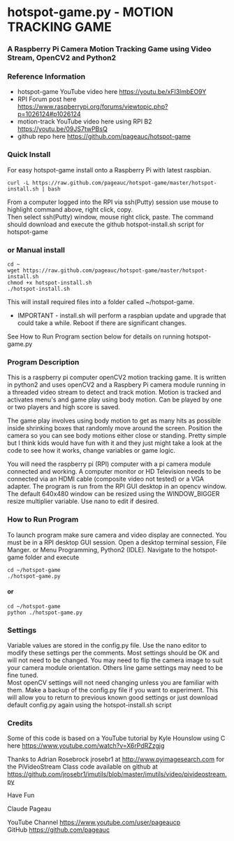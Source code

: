 # hotspot-game.py - MOTION TRACKING GAME
### A Raspberry Pi Camera Motion Tracking Game using Video Stream, OpenCV2 and Python2

### Reference Information
* hotspot-game YouTube video here https://youtu.be/xFl3lmbEO9Y
* RPI Forum post here https://www.raspberrypi.org/forums/viewtopic.php?p=1026124#p1026124
* motion-track YouTube video here using RPI B2 https://youtu.be/09JS7twPBsQ
* github repo here https://github.com/pageauc/hotspot-game

### Quick Install
For easy hotspot-game install onto a Raspberry Pi with latest raspbian. 

    curl -L https://raw.github.com/pageauc/hotspot-game/master/hotspot-install.sh | bash

From a computer logged into the RPI via ssh(Putty) session use mouse to highlight command above, right click, copy.  
Then select ssh(Putty) window, mouse right click, paste.  The command should 
download and execute the github hotspot-install.sh script for hotspot-game

### or Manual install

    cd ~
    wget https://raw.github.com/pageauc/hotspot-game/master/hotspot-install.sh
    chmod +x hotspot-install.sh
    ./hotspot-install.sh

This will install required files into a folder called ~/hotspot-game.    

* IMPORTANT - install.sh will perform a raspbian update and upgrade that 
could take a while.  Reboot if there are significant changes.
            
See How to Run Program section below for details on running hotspot-game.py
    
### Program Description
This is a raspberry pi computer openCV2 motion tracking game.
It is written in python2 and uses openCV2 and a Raspbery Pi camera module running
in a threaded video stream to detect and track motion. Motion is tracked and
activates menu's and game play using body motion. Can be played by one or two
players and high score is saved. 

The game play involves using body motion to get as many hits as possible
inside shrinking boxes that randomly move around the screen. Position the camera
so you can see body motions either close or standing. Pretty simple
but I think kids would have fun with it and they just might take a look at the 
code to see how it works, change variables or game logic.

You will need the raspberry pi (RPI) computer with a pi camera module connected and working.
A computer monitor or HD Television needs to be connected via an HDMI cable (composite
video not tested) or a VGA adapter. The program is run from the RPI GUI desktop in an opencv window.
The default 640x480 window can be resized using the WINDOW_BIGGER resize multiplier variable.
Use nano to edit if desired.

### How to Run Program    
To launch program make sure camera and video display are connected. You must
be in a RPI desktop GUI session.  Open a desktop terminal session, File Manger.
or Menu Programming, Python2 (IDLE). Navigate to the hotspot-game folder and
execute 

    cd ~/hotspot-game
    ./hotspot-game.py

#### or
    
    cd ~/hotspot-game
    python ./hotspot-game.py
    
### Settings

Variable values are stored in the config.py file. Use the nano editor to
modify these settings per the comments.  Most settings should be OK and will
not need to be changed.  You may need to flip the camera image to suit your
camera module orientation. Others line game settings may need to be fine tuned.  
Most openCV settings will not need changing unless you are familiar with them.
Make a backup of the config.py file if you want to experiment.  This will
allow you to return to previous known good settings or just download
default config.py again using the hotspot-install.sh script 

### Credits
Some of this code is based on a YouTube tutorial by
Kyle Hounslow using C here https://www.youtube.com/watch?v=X6rPdRZzgjg

Thanks to Adrian Rosebrock jrosebr1 at http://www.pyimagesearch.com 
for the PiVideoStream Class code available on github at
https://github.com/jrosebr1/imutils/blob/master/imutils/video/pivideostream.py

Have Fun

Claude Pageau

YouTube Channel https://www.youtube.com/user/pageaucp  
GitHub https://github.com/pageauc
